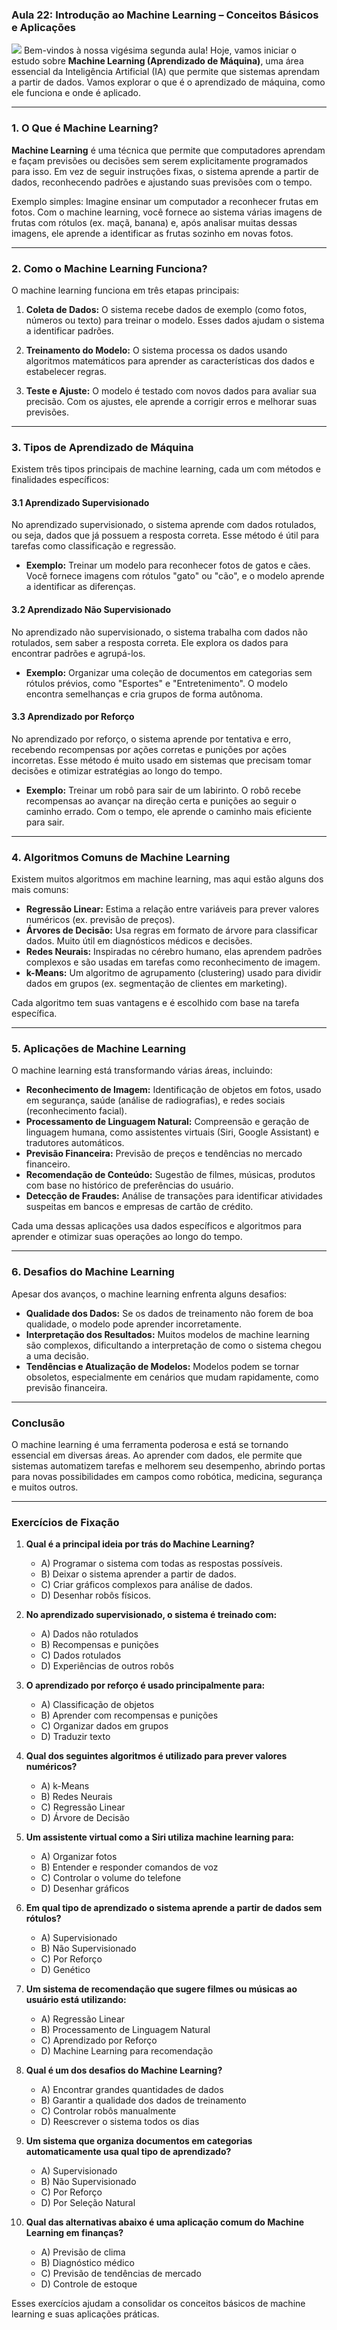 ### Aula 22: Introdução ao Machine Learning – Conceitos Básicos e Aplicações
![](./assets/22.jpeg)
Bem-vindos à nossa vigésima segunda aula! Hoje, vamos iniciar o estudo sobre **Machine Learning (Aprendizado de Máquina)**, uma área essencial da Inteligência Artificial (IA) que permite que sistemas aprendam a partir de dados. Vamos explorar o que é o aprendizado de máquina, como ele funciona e onde é aplicado.

---

### 1. O Que é Machine Learning?

**Machine Learning** é uma técnica que permite que computadores aprendam e façam previsões ou decisões sem serem explicitamente programados para isso. Em vez de seguir instruções fixas, o sistema aprende a partir de dados, reconhecendo padrões e ajustando suas previsões com o tempo.

Exemplo simples: Imagine ensinar um computador a reconhecer frutas em fotos. Com o machine learning, você fornece ao sistema várias imagens de frutas com rótulos (ex. maçã, banana) e, após analisar muitas dessas imagens, ele aprende a identificar as frutas sozinho em novas fotos.

---

### 2. Como o Machine Learning Funciona?

O machine learning funciona em três etapas principais:

1. **Coleta de Dados:** O sistema recebe dados de exemplo (como fotos, números ou texto) para treinar o modelo. Esses dados ajudam o sistema a identificar padrões.

2. **Treinamento do Modelo:** O sistema processa os dados usando algoritmos matemáticos para aprender as características dos dados e estabelecer regras.

3. **Teste e Ajuste:** O modelo é testado com novos dados para avaliar sua precisão. Com os ajustes, ele aprende a corrigir erros e melhorar suas previsões.

---

### 3. Tipos de Aprendizado de Máquina

Existem três tipos principais de machine learning, cada um com métodos e finalidades específicos:

#### 3.1 Aprendizado Supervisionado
No aprendizado supervisionado, o sistema aprende com dados rotulados, ou seja, dados que já possuem a resposta correta. Esse método é útil para tarefas como classificação e regressão.

- **Exemplo:** Treinar um modelo para reconhecer fotos de gatos e cães. Você fornece imagens com rótulos "gato" ou "cão", e o modelo aprende a identificar as diferenças.

#### 3.2 Aprendizado Não Supervisionado
No aprendizado não supervisionado, o sistema trabalha com dados não rotulados, sem saber a resposta correta. Ele explora os dados para encontrar padrões e agrupá-los.

- **Exemplo:** Organizar uma coleção de documentos em categorias sem rótulos prévios, como "Esportes" e "Entretenimento". O modelo encontra semelhanças e cria grupos de forma autônoma.

#### 3.3 Aprendizado por Reforço
No aprendizado por reforço, o sistema aprende por tentativa e erro, recebendo recompensas por ações corretas e punições por ações incorretas. Esse método é muito usado em sistemas que precisam tomar decisões e otimizar estratégias ao longo do tempo.

- **Exemplo:** Treinar um robô para sair de um labirinto. O robô recebe recompensas ao avançar na direção certa e punições ao seguir o caminho errado. Com o tempo, ele aprende o caminho mais eficiente para sair.

---

### 4. Algoritmos Comuns de Machine Learning

Existem muitos algoritmos em machine learning, mas aqui estão alguns dos mais comuns:

- **Regressão Linear:** Estima a relação entre variáveis para prever valores numéricos (ex. previsão de preços).
- **Árvores de Decisão:** Usa regras em formato de árvore para classificar dados. Muito útil em diagnósticos médicos e decisões.
- **Redes Neurais:** Inspiradas no cérebro humano, elas aprendem padrões complexos e são usadas em tarefas como reconhecimento de imagem.
- **k-Means:** Um algoritmo de agrupamento (clustering) usado para dividir dados em grupos (ex. segmentação de clientes em marketing).

Cada algoritmo tem suas vantagens e é escolhido com base na tarefa específica.

---

### 5. Aplicações de Machine Learning

O machine learning está transformando várias áreas, incluindo:

- **Reconhecimento de Imagem:** Identificação de objetos em fotos, usado em segurança, saúde (análise de radiografias), e redes sociais (reconhecimento facial).
- **Processamento de Linguagem Natural:** Compreensão e geração de linguagem humana, como assistentes virtuais (Siri, Google Assistant) e tradutores automáticos.
- **Previsão Financeira:** Previsão de preços e tendências no mercado financeiro.
- **Recomendação de Conteúdo:** Sugestão de filmes, músicas, produtos com base no histórico de preferências do usuário.
- **Detecção de Fraudes:** Análise de transações para identificar atividades suspeitas em bancos e empresas de cartão de crédito.

Cada uma dessas aplicações usa dados específicos e algoritmos para aprender e otimizar suas operações ao longo do tempo.

---

### 6. Desafios do Machine Learning

Apesar dos avanços, o machine learning enfrenta alguns desafios:

- **Qualidade dos Dados:** Se os dados de treinamento não forem de boa qualidade, o modelo pode aprender incorretamente.
- **Interpretação dos Resultados:** Muitos modelos de machine learning são complexos, dificultando a interpretação de como o sistema chegou a uma decisão.
- **Tendências e Atualização de Modelos:** Modelos podem se tornar obsoletos, especialmente em cenários que mudam rapidamente, como previsão financeira.

---

### Conclusão

O machine learning é uma ferramenta poderosa e está se tornando essencial em diversas áreas. Ao aprender com dados, ele permite que sistemas automatizem tarefas e melhorem seu desempenho, abrindo portas para novas possibilidades em campos como robótica, medicina, segurança e muitos outros.

---

### Exercícios de Fixação

1. **Qual é a principal ideia por trás do Machine Learning?**
   - A) Programar o sistema com todas as respostas possíveis.
   - B) Deixar o sistema aprender a partir de dados.
   - C) Criar gráficos complexos para análise de dados.
   - D) Desenhar robôs físicos.

2. **No aprendizado supervisionado, o sistema é treinado com:**
   - A) Dados não rotulados
   - B) Recompensas e punições
   - C) Dados rotulados
   - D) Experiências de outros robôs

3. **O aprendizado por reforço é usado principalmente para:**
   - A) Classificação de objetos
   - B) Aprender com recompensas e punições
   - C) Organizar dados em grupos
   - D) Traduzir texto

4. **Qual dos seguintes algoritmos é utilizado para prever valores numéricos?**
   - A) k-Means
   - B) Redes Neurais
   - C) Regressão Linear
   - D) Árvore de Decisão

5. **Um assistente virtual como a Siri utiliza machine learning para:**
   - A) Organizar fotos
   - B) Entender e responder comandos de voz
   - C) Controlar o volume do telefone
   - D) Desenhar gráficos

6. **Em qual tipo de aprendizado o sistema aprende a partir de dados sem rótulos?**
   - A) Supervisionado
   - B) Não Supervisionado
   - C) Por Reforço
   - D) Genético

7. **Um sistema de recomendação que sugere filmes ou músicas ao usuário está utilizando:**
   - A) Regressão Linear
   - B) Processamento de Linguagem Natural
   - C) Aprendizado por Reforço
   - D) Machine Learning para recomendação

8. **Qual é um dos desafios do Machine Learning?**
   - A) Encontrar grandes quantidades de dados
   - B) Garantir a qualidade dos dados de treinamento
   - C) Controlar robôs manualmente
   - D) Reescrever o sistema todos os dias

9. **Um sistema que organiza documentos em categorias automaticamente usa qual tipo de aprendizado?**
   - A) Supervisionado
   - B) Não Supervisionado
   - C) Por Reforço
   - D) Por Seleção Natural

10. **Qual das alternativas abaixo é uma aplicação comum do Machine Learning em finanças?**
    - A) Previsão de clima
    - B) Diagnóstico médico
    - C) Previsão de tendências de mercado
    - D) Controle de estoque

Esses exercícios ajudam a consolidar os conceitos básicos de machine learning e suas aplicações práticas.